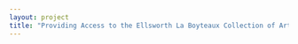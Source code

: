 ```yaml
--- 
layout: project 
title: "Providing Access to the Ellsworth La Boyteaux Collection of Art from Papua New Guinea" 
---
```



